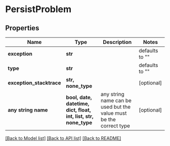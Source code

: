 # PersistProblem

## Properties
Name | Type | Description | Notes
------------ | ------------- | ------------- | -------------
**exception** | **str** |  | defaults to ""
**type** | **str** |  | defaults to ""
**exception_stacktrace** | **str, none_type** |  | [optional] 
**any string name** | **bool, date, datetime, dict, float, int, list, str, none_type** | any string name can be used but the value must be the correct type | [optional]

[[Back to Model list]](../README.md#documentation-for-models) [[Back to API list]](../README.md#documentation-for-api-endpoints) [[Back to README]](../README.md)


